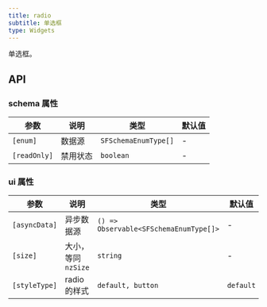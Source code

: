 ```yaml
---
title: radio
subtitle: 单选框
type: Widgets
---
```


单选框。

## API

### schema 属性

| 参数         | 说明     | 类型                 | 默认值 |
| ------------ | -------- | -------------------- | ------ |
| `[enum]`     | 数据源   | `SFSchemaEnumType[]` | -      |
| `[readOnly]` | 禁用状态 | `boolean`            | -      |

### ui 属性

| 参数          | 说明                | 类型                                   | 默认值    |
| ------------- | ------------------- | -------------------------------------- | --------- |
| `[asyncData]` | 异步数据源          | `() => Observable<SFSchemaEnumType[]>` | -         |
| `[size]`      | 大小，等同 `nzSize` | `string`                               | -         |
| `[styleType]` | radio 的样式        | `default, button`                      | `default` |
